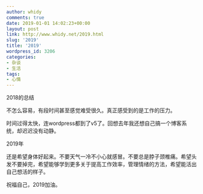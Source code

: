 ```yaml
---
author: whidy
comments: true
date: 2019-01-01 14:02:23+00:00
layout: post
link: http://www.whidy.net/2019.html
slug: '2019'
title: '2019'
wordpress_id: 3206
categories:
- 杂谈
- 生活
tags:
- 心情
---
```


2018的总结





不怎么容易，有段时间甚至感觉难受很久。真正感受到的是工作的压力。





时间过得太快，连wordpress都到了v5了。回想去年我还想自己搞一个博客系统，却迟迟没有动静。





2019年





还是希望身体好起来。不要天气一冷不小心就感冒。不要总是脖子颈椎痛。希望头发不要掉完，希望能够学到更多关于提高工作效率，管理情绪的方法，希望能活出自己想活的样子。





祝福自己，2019加油。



